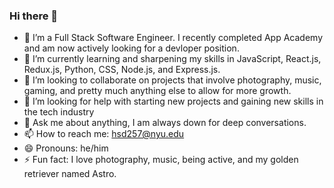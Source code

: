 ### Hi there 👋


- 🔭 I’m a Full Stack Software Engineer. I recently completed App Academy and am now actively looking for a devloper position.
- 🌱 I’m currently learning and sharpening my skills in JavaScript, React.js, Redux.js, Python, CSS, Node.js, and Express.js.
- 👯 I’m looking to collaborate on projects that involve photography, music, gaming, and pretty much anything else to allow for more growth.
- 🤔 I’m looking for help with starting new projects and gaining new skills in the tech industry
- 💬 Ask me about anything, I am always down for deep conversations. 
- 📫 How to reach me: hsd257@nyu.edu
- 😄 Pronouns: he/him
- ⚡ Fun fact: I love photography, music, being active, and my golden retriever named Astro.

